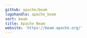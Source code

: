 ```yaml
---
github: apache/beam
logohandle: apache_beam
sort: beam
title: Apache Beam
website: 'https://beam.apache.org/'
---
```

